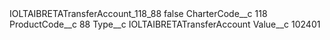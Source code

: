 <?xml version="1.0" encoding="UTF-8"?>
<CustomMetadata xmlns="http://soap.sforce.com/2006/04/metadata" xmlns:xsi="http://www.w3.org/2001/XMLSchema-instance" xmlns:xsd="http://www.w3.org/2001/XMLSchema">
    <label>IOLTAIBRETATransferAccount_118_88</label>
    <protected>false</protected>
    <values>
        <field>CharterCode__c</field>
        <value xsi:type="xsd:string">118</value>
    </values>
    <values>
        <field>ProductCode__c</field>
        <value xsi:type="xsd:string">88</value>
    </values>
    <values>
        <field>Type__c</field>
        <value xsi:type="xsd:string">IOLTAIBRETATransferAccount</value>
    </values>
    <values>
        <field>Value__c</field>
        <value xsi:type="xsd:string">102401</value>
    </values>
</CustomMetadata>
